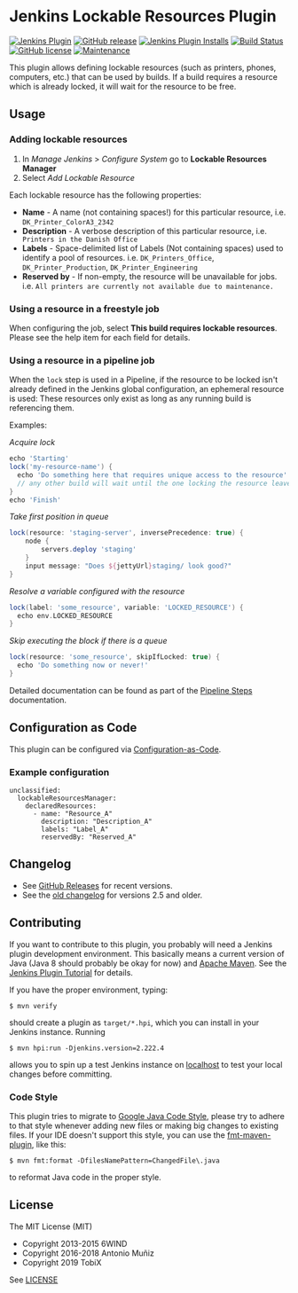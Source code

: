 # Jenkins Lockable Resources Plugin

[![Jenkins Plugin](https://img.shields.io/jenkins/plugin/v/lockable-resources.svg)](https://plugins.jenkins.io/lockable-resources)
[![GitHub release](https://img.shields.io/github/release/jenkinsci/lockable-resources-plugin.svg?label=release)](https://github.com/jenkinsci/lockable-resources-plugin/releases/latest)
[![Jenkins Plugin Installs](https://img.shields.io/jenkins/plugin/i/lockable-resources.svg?color=blue)](https://plugins.jenkins.io/lockable-resources)
[![Build Status](https://ci.jenkins.io/buildStatus/icon?job=Plugins%2Flockable-resources-plugin%2Fmaster)](https://ci.jenkins.io/job/Plugins/job/lockable-resources-plugin/job/master/)
[![GitHub license](https://img.shields.io/github/license/jenkinsci/lockable-resources-plugin.svg)](https://github.com/jenkinsci/lockable-resources-plugin/blob/master/LICENSE.txt)
[![Maintenance](https://img.shields.io/maintenance/yes/2021.svg)](https://github.com/jenkinsci/lockable-resources-plugin)

This plugin allows defining lockable resources (such as printers, phones,
computers, etc.) that can be used by builds. If a build requires a resource
which is already locked, it will wait for the resource to be free.

## Usage

### Adding lockable resources

1. In *Manage Jenkins* > *Configure System* go to **Lockable Resources
   Manager**
2. Select *Add Lockable Resource*

Each lockable resource has the following properties:

- **Name** - A name (not containing spaces!) for this particular resource, i.e.
  `DK_Printer_ColorA3_2342`
- **Description** - A verbose description of this particular resource,
  i.e. ` Printers in the Danish Office`
- **Labels** - Space-delimited list of Labels (Not containing spaces) used to
  identify a pool of resources. i.e. `DK_Printers_Office`,
  `DK_Printer_Production`, `DK_Printer_Engineering`
- **Reserved by** - If non-empty, the resource will be unavailable for jobs.
  i.e. `All printers are currently not available due to maintenance.`

### Using a resource in a freestyle job

When configuring the job, select **This build requires lockable resources**.
Please see the help item for each field for details.

### Using a resource in a pipeline job

When the `lock` step is used in a Pipeline, if the resource to be locked isn't
already defined in the Jenkins global configuration, an ephemeral resource is
used: These resources only exist as long as any running build is referencing
them.

Examples:

*Acquire lock*

```groovy
echo 'Starting'
lock('my-resource-name') {
  echo 'Do something here that requires unique access to the resource'
  // any other build will wait until the one locking the resource leaves this block
}
echo 'Finish'
```

*Take first position in queue*

```groovy
lock(resource: 'staging-server', inversePrecedence: true) {
    node {
        servers.deploy 'staging'
    }
    input message: "Does ${jettyUrl}staging/ look good?"
}
```

*Resolve a variable configured with the resource*

```groovy
lock(label: 'some_resource', variable: 'LOCKED_RESOURCE') {
  echo env.LOCKED_RESOURCE
}
```

*Skip executing the block if there is a queue*

```groovy
lock(resource: 'some_resource', skipIfLocked: true) {
  echo 'Do something now or never!'
}
```

Detailed documentation can be found as part of the
[Pipeline Steps](https://jenkins.io/doc/pipeline/steps/lockable-resources/)
documentation.

## Configuration as Code

This plugin can be configured via
[Configuration-as-Code](https://github.com/jenkinsci/configuration-as-code-plugin).

### Example configuration

```
unclassified:
  lockableResourcesManager:
    declaredResources:
      - name: "Resource_A"
        description: "Description_A"
        labels: "Label_A"
        reservedBy: "Reserved_A"
```

## Changelog

* See [GitHub Releases](https://github.com/jenkinsci/lockable-resources-plugin/releases)
  for recent versions.
* See the [old changelog](CHANGELOG.old.md) for versions 2.5 and older.

## Contributing

If you want to contribute to this plugin, you probably will need a Jenkins plugin development
environment. This basically means a current version of Java (Java 8 should probably be okay for now)
and [Apache Maven]. See the [Jenkins Plugin Tutorial] for details.

If you have the proper environment, typing:

    $ mvn verify

should create a plugin as `target/*.hpi`, which you can install in your Jenkins instance. Running

    $ mvn hpi:run -Djenkins.version=2.222.4

allows you to spin up a test Jenkins instance on [localhost] to test your
local changes before committing.

[Apache Maven]: https://maven.apache.org/
[Jenkins Plugin Tutorial]: https://jenkins.io/doc/developer/tutorial/prepare/
[localhost]: http://localhost:8080/jenkins/

### Code Style

This plugin tries to migrate to [Google Java Code Style], please try to adhere to that style
whenever adding new files or making big changes to existing files. If your IDE doesn't support
this style, you can use the [fmt-maven-plugin], like this:

    $ mvn fmt:format -DfilesNamePattern=ChangedFile\.java

to reformat Java code in the proper style.

[Google Java Code Style]: https://google.github.io/styleguide/javaguide.html
[fmt-maven-plugin]: https://github.com/coveo/fmt-maven-plugin

## License

The MIT License (MIT)

- Copyright 2013-2015 6WIND
- Copyright 2016-2018 Antonio Muñiz
- Copyright 2019 TobiX

See [LICENSE](LICENSE.txt)
